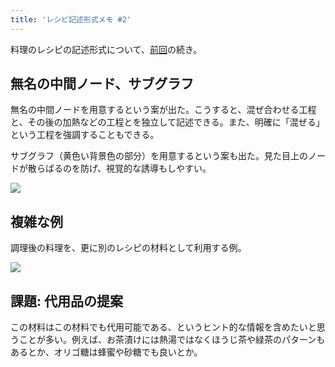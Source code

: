 ```yaml
---
title: 'レシピ記述形式メモ #2'
---
```

料理のレシピの記述形式について、[前回](https://r7kamura.com/articles/2022-05-13-mermaid-recipe-memo)の続き。

無名の中間ノード、サブグラフ
--------------

無名の中間ノードを用意するという案が出た。こうすると、混ぜ合わせる工程と、その後の加熱などの工程とを独立して記述できる。また、明確に「混ぜる」という工程を強調することもできる。

サブグラフ（黄色い背景色の部分）を用意するという案も出た。見た目上のノードが散らばるのを防げ、視覚的な誘導もしやすい。

![](https://lh5.googleusercontent.com/LQXJrsfMYXQRKPbqP64stO0p4ut-q4vho2XaB37OD8nbGXZ0WNMajKnXiUcNn7Co5PDt2Hi6cwr-jkFKyM4Rx2WcblRzVRzm9CAJvRIKBwxxfuduSYl4yyfSOqsJ8fn88GfsJ6mVCEaZhG1pziJZTGJiy5VKuMxgE-PwOOecEyewZUuqSHen55NJ)

複雑な例
----

調理後の料理を、更に別のレシピの材料として利用する例。

![](https://lh6.googleusercontent.com/JBbTBveLG5cf3EOlhNNQxvq7BLvYUg03_cM-5XgAG38Hg90kzmtZIauzDOqPDYfTW57DVn8fxeU_ekW7sNkc_S5IIDyt0tX5ipFO11Dy61NLt2WBlKcXV01wlb1XeA8NVqWvFRkMm5Wa-KOrLFpc-s3ogQUW37kTQgT2ZuKzhWvgdTon8Ii4_C1_)

課題: 代用品の提案
----------

この材料はこの材料でも代用可能である、というヒント的な情報を含めたいと思うことが多い。例えば、お茶漬けには熱湯ではなくほうじ茶や緑茶のパターンもあるとか、オリゴ糖は蜂蜜や砂糖でも良いとか。
